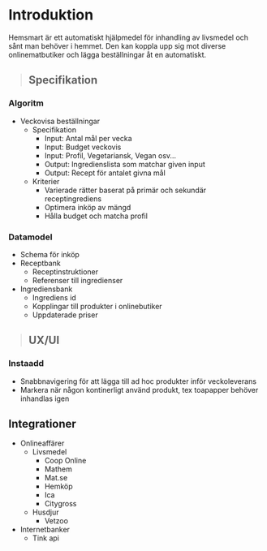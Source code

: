 # Introduktion

Hemsmart är ett automatiskt hjälpmedel för inhandling av livsmedel och sånt man behöver i hemmet. Den kan koppla upp sig mot diverse onlinematbutiker och lägga beställningar åt en automatiskt.

> ## Specifikation

### Algoritm

- Veckovisa beställningar
  - Specifikation
    - Input: Antal mål per vecka
    - Input: Budget veckovis
    - Input: Profil, Vegetariansk, Vegan osv...
    - Output: Ingredienslista som matchar given input
    - Output: Recept för antalet givna mål
  - Kriterier
    - Varierade rätter baserat på primär och sekundär receptingrediens
    - Optimera inköp av mängd
    - Hålla budget och matcha profil

### Datamodel

- Schema för inköp
- Receptbank
  - Receptinstruktioner
  - Referenser till ingredienser
- Ingrediensbank
  - Ingrediens id
  - Kopplingar till produkter i onlinebutiker
  - Uppdaterade priser

> ## UX/UI

### Instaadd

- Snabbnavigering för att lägga till ad hoc produkter inför veckoleverans
- Markera när någon kontinerligt använd produkt, tex toapapper behöver inhandlas igen

## Integrationer

- Onlineaffärer
  - Livsmedel
    - Coop Online
    - Mathem
    - Mat.se
    - Hemköp
    - Ica
    - Citygross
  - Husdjur
    - Vetzoo
- Internetbanker
  - Tink api
